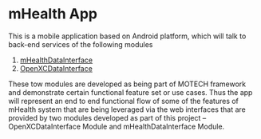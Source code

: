 # mHealth App
This is a mobile application based on Android platform, which will talk to back-end services of the following modules 
  1. [mHealthDataInterface][]
  2. [OpenXCDataInterface][]

These tow modules are developed as being part of MOTECH framework and demonstrate certain functional feature set or use cases. Thus the app will represent an end to end functional flow of some of the features of mHealth system that are being leveraged via the web interfaces that are provided by two modules developed as part of this project – OpenXCDataInterface  Module and mHealthDataInterface Module.

[mHealthDataInterface]:https://github.com/hclvipin/mHealthDataInterface
[OpenXCDataInterface]:https://github.com/hclvipin/OpenXCDataInterface
